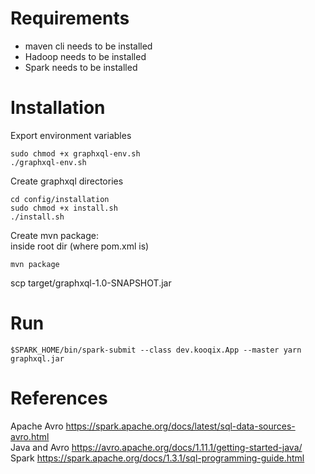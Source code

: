 # Requirements

-   maven cli needs to be installed
-   Hadoop needs to be installed
-   Spark needs to be installed

# Installation

Export environment variables

    sudo chmod +x graphxql-env.sh
    ./graphxql-env.sh

Create graphxql directories

    cd config/installation
    sudo chmod +x install.sh
    ./install.sh

Create mvn package: \
inside root dir (where pom.xml is)

    mvn package

scp target/graphxql-1.0-SNAPSHOT.jar

# Run

    $SPARK_HOME/bin/spark-submit --class dev.kooqix.App --master yarn graphxql.jar

# References

Apache Avro https://spark.apache.org/docs/latest/sql-data-sources-avro.html \
Java and Avro https://avro.apache.org/docs/1.11.1/getting-started-java/
Spark https://spark.apache.org/docs/1.3.1/sql-programming-guide.html
